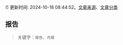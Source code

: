 :alarm_clock: 更新时间: 2024-10-18 08:44:52。[文章来源](/README.md)、[文章分类](/TAGS.md)

## 报告


> 关键字：`报告`、`月报`



